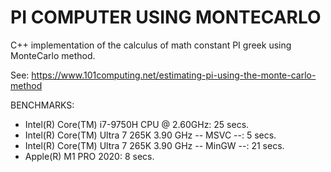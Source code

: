 # PI COMPUTER USING MONTECARLO

C++ implementation of the calculus of math constant 
PI greek using MonteCarlo method.

See: https://www.101computing.net/estimating-pi-using-the-monte-carlo-method

BENCHMARKS:

* Intel(R) Core(TM) i7-9750H CPU @ 2.60GHz: 25 secs.
* Intel(R) Core(TM) Ultra 7 265K 3.90 GHz -- MSVC --: 5 secs.
* Intel(R) Core(TM) Ultra 7 265K 3.90 GHz -- MinGW --: 21 secs. 
* Apple(R) M1 PRO 2020: 8 secs.
